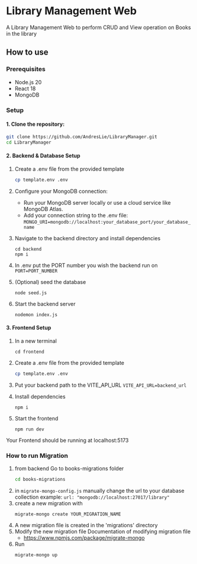 # Library Management Web

A Library Management Web to perform CRUD and View operation on Books in the library

## How to use

### Prerequisites

- Node.js 20
- React 18
- MongoDB

### Setup

#### 1. Clone the repository:

```bash
git clone https://github.com/AndresLie/LibraryManager.git
cd LibraryManager
```

#### 2. Backend & Database Setup

1. Create a .env file from the provided template

   ```bash
   cp template.env .env
   ```

2. Configure your MongoDB connection:

   - Run your MongoDB server locally or use a cloud service like MongoDB Atlas.
   - Add your connection string to the .env file:
     `MONGO_URI=mongodb://localhost:your_database_port/your_database_name`

3. Navigate to the backend directory and install dependencies

   ```
   cd backend
   npm i
   ```

4. In .env put the PORT number you wish the backend run on  
   `PORT=PORT_NUMBER`

5. (Optional) seed the database
   ```
   node seed.js
   ```
6. Start the backend server

   ```
   nodemon index.js
   ```

#### 3. Frontend Setup

1. In a new terminal
   ```
   cd frontend
   ```
2. Create a .env file from the provided template

   ```bash
   cp template.env .env
   ```

3. Put your backend path to the VITE_API_URL
   `VITE_API_URL=backend_url`
4. Install dependencies

   ```
   npm i
   ```

5. Start the frontend
   ```
   npm run dev
   ```

Your Frontend should be running at localhost:5173

### How to run Migration

1. from backend Go to books-migrations folder
   ```bash
   cd books-migrations
   ```
2. in `migrate-mongo-config.js` manually change the url to your database collection
   example:
   `url: "mongodb://localhost:27017/library"`
3. create a new migration with
   ```
   migrate-mongo create YOUR_MIGRATION_NAME
   ```
4. A new migration file is created in the 'migrations' directory
5. Modify the new migration file
   Documentation of modifying migration file
   - https://www.npmjs.com/package/migrate-mongo
6. Run
   ```
   migrate-mongo up
   ```
